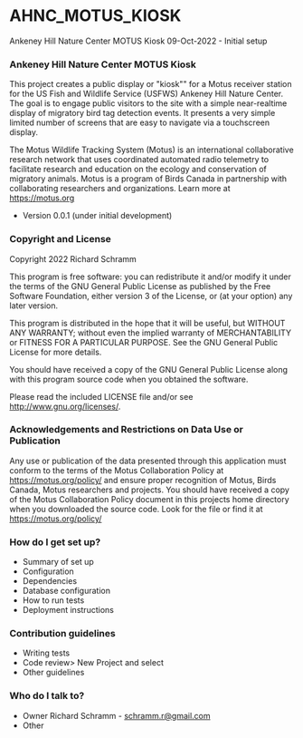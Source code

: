 # AHNC_MOTUS_KIOSK
Ankeney Hill Nature Center MOTUS Kiosk
09-Oct-2022 - Initial setup


### Ankeney Hill Nature Center MOTUS Kiosk ###
This project creates a public display or "kiosk"" for a Motus receiver station for the US Fish and Wildlife Service (USFWS) Ankeney Hill Nature Center.  The goal is to engage public visitors to the site with a simple near-realtime display of migratory bird tag detection events. It presents a very simple limited number of screens that are easy to navigate via a touchscreen display.

The Motus Wildlife Tracking System (Motus) is an international collaborative research network that uses coordinated automated radio telemetry to facilitate research and education on the ecology and conservation of migratory animals. Motus is a program of Birds Canada in partnership with collaborating researchers and organizations. Learn more at https://motus.org

* Version 0.0.1 (under initial development)


### Copyright and License

Copyright 2022 Richard Schramm

This program is free software: you can redistribute it and/or modify
it under the terms of the GNU General Public License as published by
the Free Software Foundation, either version 3 of the License, or
(at your option) any later version.

This program is distributed in the hope that it will be useful,
but WITHOUT ANY WARRANTY; without even the implied warranty of
MERCHANTABILITY or FITNESS FOR A PARTICULAR PURPOSE.  See the
GNU General Public License for more details.

You should have received a copy of the GNU General Public License
along with this program source code when you obtained the software.

Please read the included LICENSE file and/or see <http://www.gnu.org/licenses/>.

###  Acknowledgements and Restrictions on Data Use or Publication
Any use or publication of the data presented through this application must
conform to the terms of the Motus Collaboration Policy at https://motus.org/policy/
and ensure proper recognition of Motus, Birds Canada, Motus researchers and projects.
You should have received a copy of the Motus Collaboration Policy document in this
projects home directory when you downloaded the source code. Look for the file
or find it at https://motus.org/policy/




### How do I get set up? ###

* Summary of set up
* Configuration
* Dependencies
* Database configuration
* How to run tests
* Deployment instructions

### Contribution guidelines ###

* Writing tests
* Code review> New Project and select 
* Other guidelines

### Who do I talk to? ###

* Owner Richard Schramm - schramm.r@gmail.com
* Other
